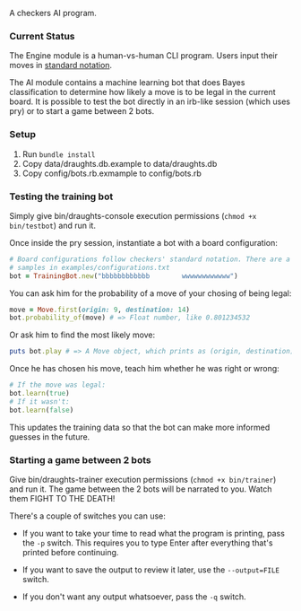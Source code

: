 A checkers AI program.

### Current Status

The Engine module is a human-vs-human CLI program. Users input their moves in 
[standard notation](http://en.wikipedia.org/wiki/English_draughts#Notation).

The AI module contains a machine learning bot that does Bayes classification to 
determine how likely a move is to be legal in the current board. It is possible 
to test the bot directly in an irb-like session (which uses pry) or to start 
a game between 2 bots.

### Setup

1. Run `bundle install`
2. Copy data/draughts.db.example to data/draughts.db
2. Copy config/bots.rb.exmample to config/bots.rb

### Testing the training bot

Simply give bin/draughts-console execution permissions (`chmod +x bin/testbot`) 
and run it.

Once inside the pry session, instantiate a bot with a board configuration:

```ruby
# Board configurations follow checkers' standard notation. There are a few 
# samples in examples/configurations.txt
bot = TrainingBot.new("bbbbbbbbbbbb        wwwwwwwwwwww")
```

You can ask him for the probability of a move of your chosing of being legal:

```ruby
move = Move.first(origin: 9, destination: 14)
bot.probability_of(move) # => Float number, like 0.801234532
```
 
Or ask him to find the most likely move:

```ruby
puts bot.play # => A Move object, which prints as (origin, destination)
```

Once he has chosen his move, teach him whether he was right or wrong:

```ruby
# If the move was legal:
bot.learn(true)
# If it wasn't:
bot.learn(false)
```

This updates the training data so that the bot can make more informed guesses 
in the future.

### Starting a game between 2 bots

Give bin/draughts-trainer execution permissions (`chmod +x bin/trainer`) and 
run it.  The game between the 2 bots will be narrated to you. Watch them FIGHT 
TO THE DEATH!

There's a couple of switches you can use:

* If you want to take your time to read what the program is printing, pass the 
  `-p` switch. This requires you to type Enter after everything that's printed 
before continuing.

* If you want to save the output to review it later, use the `--output=FILE` 
  switch.

* If you don't want any output whatsoever, pass the `-q` switch.